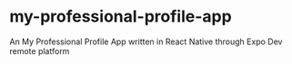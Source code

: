 # my-professional-profile-app
 An My Professional Profile App written in React Native through Expo Dev remote platform
